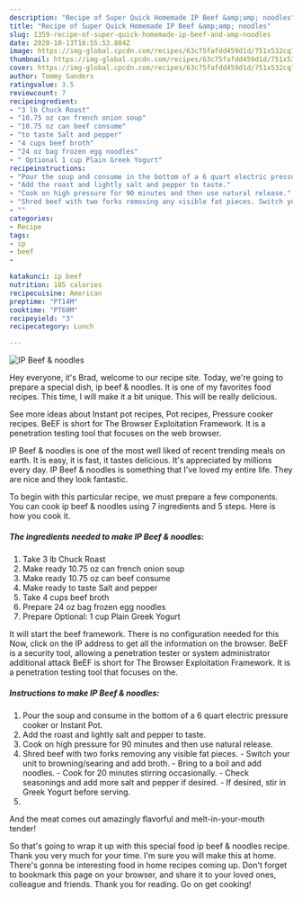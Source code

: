 ```yaml
---
description: "Recipe of Super Quick Homemade IP Beef &amp;amp; noodles"
title: "Recipe of Super Quick Homemade IP Beef &amp;amp; noodles"
slug: 1359-recipe-of-super-quick-homemade-ip-beef-and-amp-noodles
date: 2020-10-13T16:55:53.884Z
image: https://img-global.cpcdn.com/recipes/63c75fafdd459d1d/751x532cq70/ip-beef-noodles-recipe-main-photo.jpg
thumbnail: https://img-global.cpcdn.com/recipes/63c75fafdd459d1d/751x532cq70/ip-beef-noodles-recipe-main-photo.jpg
cover: https://img-global.cpcdn.com/recipes/63c75fafdd459d1d/751x532cq70/ip-beef-noodles-recipe-main-photo.jpg
author: Tommy Sanders
ratingvalue: 3.5
reviewcount: 7
recipeingredient:
- "3 lb Chuck Roast"
- "10.75 oz can french onion soup"
- "10.75 oz can beef consume"
- "to taste Salt and pepper"
- "4 cups beef broth"
- "24 oz bag frozen egg noodles"
- " Optional 1 cup Plain Greek Yogurt"
recipeinstructions:
- "Pour the soup and consume in the bottom of a 6 quart electric pressure cooker or Instant Pot."
- "Add the roast and lightly salt and pepper to taste."
- "Cook on high pressure for 90 minutes and then use natural release."
- "Shred beef with two forks removing any visible fat pieces. Switch your unit to browning/searing and add broth. Bring to a boil and add noodles. Cook for 20 minutes stirring occasionally. Check seasonings and add more salt and pepper if desired. If desired, stir in Greek Yogurt before serving."
- ""
categories:
- Recipe
tags:
- ip
- beef
- 

katakunci: ip beef  
nutrition: 185 calories
recipecuisine: American
preptime: "PT14M"
cooktime: "PT60M"
recipeyield: "3"
recipecategory: Lunch

---
```



![IP Beef &amp; noodles](https://img-global.cpcdn.com/recipes/63c75fafdd459d1d/751x532cq70/ip-beef-noodles-recipe-main-photo.jpg)

Hey everyone, it's Brad, welcome to our recipe site. Today, we're going to prepare a special dish, ip beef &amp; noodles. It is one of my favorites food recipes. This time, I will make it a bit unique. This will be really delicious.

See more ideas about Instant pot recipes, Pot recipes, Pressure cooker recipes. BeEF is short for The Browser Exploitation Framework. It is a penetration testing tool that focuses on the web browser.

IP Beef &amp; noodles is one of the most well liked of recent trending meals on earth. It is easy, it is fast, it tastes delicious. It's appreciated by millions every day. IP Beef &amp; noodles is something that I've loved my entire life. They are nice and they look fantastic.


To begin with this particular recipe, we must prepare a few components. You can cook ip beef &amp; noodles using 7 ingredients and 5 steps. Here is how you cook it.

<!--inarticleads1-->

##### The ingredients needed to make IP Beef &amp; noodles:

1. Take 3 lb Chuck Roast
1. Make ready 10.75 oz can french onion soup
1. Make ready 10.75 oz can beef consume
1. Make ready to taste Salt and pepper
1. Take 4 cups beef broth
1. Prepare 24 oz bag frozen egg noodles
1. Prepare  Optional: 1 cup Plain Greek Yogurt


It will start the beef framework. There is no configuration needed for this Now, click on the IP address to get all the information on the browser. BeEF is a security tool, allowing a penetration tester or system administrator additional attack BeEF is short for The Browser Exploitation Framework. It is a penetration testing tool that focuses on the. 

<!--inarticleads2-->

##### Instructions to make IP Beef &amp; noodles:

1. Pour the soup and consume in the bottom of a 6 quart electric pressure cooker or Instant Pot.
1. Add the roast and lightly salt and pepper to taste.
1. Cook on high pressure for 90 minutes and then use natural release.
1. Shred beef with two forks removing any visible fat pieces. - Switch your unit to browning/searing and add broth. - Bring to a boil and add noodles. - Cook for 20 minutes stirring occasionally. - Check seasonings and add more salt and pepper if desired. - If desired, stir in Greek Yogurt before serving.
1. 


And the meat comes out amazingly flavorful and melt-in-your-mouth tender! 

So that's going to wrap it up with this special food ip beef &amp; noodles recipe. Thank you very much for your time. I'm sure you will make this at home. There's gonna be interesting food in home recipes coming up. Don't forget to bookmark this page on your browser, and share it to your loved ones, colleague and friends. Thank you for reading. Go on get cooking!

